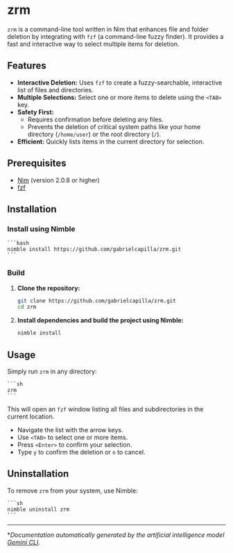 # zrm

`zrm` is a command-line tool written in Nim that enhances file and folder deletion by integrating with `fzf` (a command-line fuzzy finder). It provides a fast and interactive way to select multiple items for deletion.

## Features

-   **Interactive Deletion:** Uses `fzf` to create a fuzzy-searchable, interactive list of files and directories.
-   **Multiple Selections:** Select one or more items to delete using the `<TAB>` key.
-   **Safety First:**
    -   Requires confirmation before deleting any files.
    -   Prevents the deletion of critical system paths like your home directory (`/home/user`) or the root directory (`/`).
-   **Efficient:** Quickly lists items in the current directory for selection.

## Prerequisites

-   [Nim](https://nim-lang.org/install.html) (version 2.0.8 or higher)
-   [fzf](https://github.com/junegunn/fzf#installation)

## Installation

### Install using Nimble

    ```bash
    nimble install https://github.com/gabrielcapilla/zrm.git
    ```

### Build

1.  **Clone the repository:**
    ```sh
    git clone https://github.com/gabrielcapilla/zrm.git
    cd zrm
    ```

2.  **Install dependencies and build the project using Nimble:**
    ```sh
    nimble install
    ```

## Usage

Simply run `zrm` in any directory:

    ```sh
    zrm
    ```

This will open an `fzf` window listing all files and subdirectories in the current location.

-   Navigate the list with the arrow keys.
-   Use `<TAB>` to select one or more items.
-   Press `<Enter>` to confirm your selection.
-   Type `y` to confirm the deletion or `n` to cancel.

## Uninstallation

To remove `zrm` from your system, use Nimble:

    ```sh
    nimble uninstall zrm
    ```

---

**Documentation automatically generated by the artificial intelligence model [Gemini CLI](https://github.com/google-gemini/gemini-cli).*
